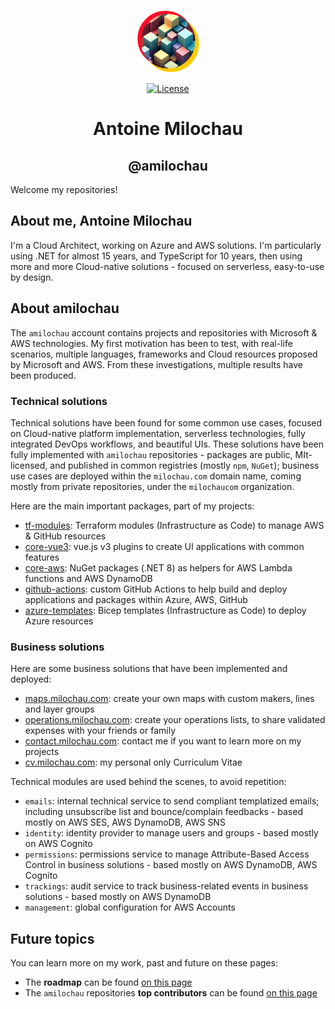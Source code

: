 <p align="center">
  <a href="https://milochau.com" target="_blank">
    <img alt="milochau logo" width="100" src="./assets/logo.png">
  </a>
</p>
<p align="center">
  <a href="https://github.com/amilochau/amilochau/blob/main/LICENSE">
    <img src="https://img.shields.io/github/license/amilochau/amilochau" alt="License">
  </a>
</p>
<h1 align="center">
  Antoine Milochau
</h1>
<h2 align="center">
  @amilochau
</h1>

Welcome my repositories!

## About me, Antoine Milochau

I'm a Cloud Architect, working on Azure and AWS solutions. I'm particularly using .NET for almost 15 years, and TypeScript for 10 years, then using more and more Cloud-native solutions - focused on serverless, easy-to-use by design.

## About amilochau

The `amilochau` account contains projects and repositories with Microsoft & AWS technologies. My first motivation has been to test, with real-life scenarios, multiple languages, frameworks and Cloud resources proposed by Microsoft and AWS. From these investigations, multiple results have been produced.

### Technical solutions

Technical solutions have been found for some common use cases, focused on Cloud-native platform implementation, serverless technologies, fully integrated DevOps workflows, and beautiful UIs. These solutions have been fully implemented with `amilochau` repositories - packages are public, MIt-licensed, and published in common registries (mostly `npm`, `NuGet`); business use cases are deployed within the `milochau.com` domain name, coming mostly from private repositories, under the `milochaucom` organization.

Here are the main important packages, part of my projects:

- [tf-modules](https://github.com/amilochau/tf-modules): Terraform modules (Infrastructure as Code) to manage AWS & GitHub resources
- [core-vue3](https://github.com/amilochau/core-vue3): vue.js v3 plugins to create UI applications with common features
- [core-aws](https://github.com/amilochau/core-aws): NuGet packages (.NET 8) as helpers for AWS Lambda functions and AWS DynamoDB
- [github-actions](https://github.com/amilochau/github-actions): custom GitHub Actions to help build and deploy applications and packages within Azure, AWS, GitHub
- [azure-templates](https://github.com/amilochau/azure-templates): Bicep templates (Infrastructure as Code) to deploy Azure resources

### Business solutions

Here are some business solutions that have been implemented and deployed:

- [maps.milochau.com](https://maps.milochau.com): create your own maps with custom makers, lines and layer groups
- [operations.milochau.com](https://operations.milochau.com): create your operations lists, to share validated expenses with your friends or family
- [contact.milochau.com](https://contact.milochau.com): contact me if you want to learn more on my projects
- [cv.milochau.com](https://cv.milochau.com): my personal only Curriculum Vitae

Technical modules are used behind the scenes, to avoid repetition:

- `emails`: internal technical service to send compliant templatized emails; including unsubscribe list and bounce/complain feedbacks - based mostly on AWS SES, AWS DynamoDB, AWS SNS
- `identity`: identity provider to manage users and groups - based mostly on AWS Cognito
- `permissions`: permissions service to manage Attribute-Based Access Control in business solutions - based mostly on AWS DynamoDB, AWS Cognito
- `trackings`: audit service to track business-related events in business solutions - based mostly on AWS DynamoDB
- `management`: global configuration for AWS Accounts

## Future topics

You can learn more on my work, past and future on these pages:

- The **roadmap** can be found [on this page](./docs/roadmap.md)
- The `amilochau` repositories **top contributors** can be found [on this page](./docs/contributors.md)
